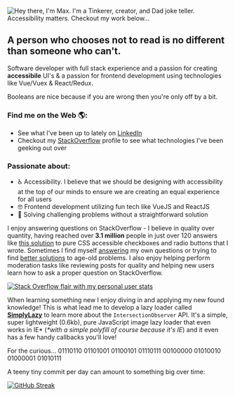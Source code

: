<!--- 
# Hey there! You have found an Easter Egg, this message only displays if you view the RAW source of this README! :)
- Want to know how I added this README to my GitHub profile or how I added the animation to my profile? Search no more, here are all of my biggest secrets:

## Want to add a README like this one to your profile page?
- It's super simple. All you need to do is create a new repository and name it identical to your GitHub username. Then click the "Add README.md" button. Now you can edit the README directly in your browser or you can clone the repo and edit it in your favorite IDE. 

## Want to know how I did the .gif animation on my profile?
- Here is a fiddle I threw together https://codepen.io/maxshuty/pen/NWpWGpj. I combined two other fiddles from some other awesome developers to create this animation. Then I used a screen capture tool to convert it to a .gif (pronounced jiff, but we can fight about that later). Finally I uploaded the file to my `maxshuty/maxshuty` repo where this README resides. The implementation is as simple as ![Alt message](url-to-gif.gif)

## Contact me
- If you would like to contact me you can reach me via email at my first name (Max) plus my last name (Poshusta) at Googles email domain (period or not between the names, either one will get to me).

--->

![Hey there, I'm Max. I'm a Tinkerer, creator, and Dad joke teller. Accessibility matters. Checkout my work below...](https://github.com/maxshuty/maxshuty/blob/main/maxs-profile-animation.gif)

## A person who chooses not to read is no different than someone who can't.

Software developer with full stack experience and a passion for creating **accessibile** UI's & a passion for frontend development using technologies like Vue/Vuex & React/Redux.

Booleans are nice because if you are wrong then you're only off by a bit.

### Find me on the Web 🌎:
- See what I've been up to lately on [LinkedIn](https://www.linkedin.com/in/maxposhusta)
- Checkout my [StackOverflow](https://stackoverflow.com/users/4826740/maxshuty) profile to see what technologies I've been geeking out over


### Passionate about:
- ♿ Accessibility. I believe that we should be designing with accessibility at the top of our minds to ensure we are creating an equal experience for all users
- 🤓 Frontend development utilizing fun tech like VueJS and ReactJS
- 🧙 Solving challenging problems without a straightforward solution

I enjoy answering questions on StackOverflow - I believe in quality over quantity, having reached over **3.1 million** people in just over 120 answers like [this solution](https://stackoverflow.com/a/58570835/4826740) to pure CSS accessible checkboxes and radio buttons that I wrote. Sometimes I find myself [answering](https://stackoverflow.com/questions/67356599/the-deep-selector-is-not-working-using-sass-loader-in-my-vuejs-application) my own questions or trying to find [better solutions](https://stackoverflow.com/questions/40730116/scroll-to-bottom-of-div-with-vue-js/57661780#57661780) to age-old problems. I also enjoy helping perform moderation tasks like reviewing posts for quality and helping new users learn how to ask a proper question on StackOverflow.

[![Stack Overflow flair with my personal user stats](https://stackoverflow.com/users/flair/4826740.png)](https://stackoverflow.com/users/4826740/maxshuty)

When learning something new I enjoy diving in and applying my new found knowledge! This is what lead me to develop a lazy loader called [**SimplyLazy**](https://github.com/maxshuty/simply-lazy) to learn more about the `IntersectionObserver` API. It's a simple, super lightweight (0.6kb), pure JavaScript image lazy loader that even works in IE* (_*with a simple polyfill of course because it's IE_) and it even has a few handy callbacks you'll love!

For the curious... 01110110 01101001 01100101 01110111 00100000 01010010 01000001 01010111  

A teeny tiny commit per day can amount to something big over time:

[![GitHub Streak](https://github-readme-streak-stats.herokuapp.com/?user=maxshuty)](https://git.io/streak-stats)
